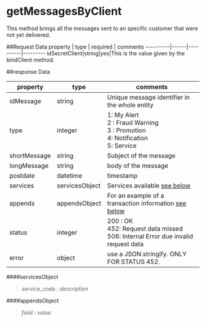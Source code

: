 getMessagesByClient
=======================
This method brings all the messages sent to an specific customer that were not yet  delivered.


##Request Data
property  | type | required | comments
----------|------|----------|---------
idSecretClient|string|yes|This is the value given by the bindClient method.

##response Data

property | type | comments
----------|------|---------
idMessage|string|Unique message identifier in the whole  entity 
type|integer| 1: My Alert<br> 2 : Fraud Warning<br> 3 : Promotion <br> 4: Notification <br> 5: Service  
shortMessage|string|Subject of the message
longMessage|string|body of the message
postdate|datetime|timestamp
services|servicesObject|Services available [see below]()
appends|appendsObject|For an example of a transaction information [see below]()	
status|integer| 200 : OK<br> 452: Request data missed <br> 506: Internal Error due invalid request data
error|object| use a JSON.stringify. ONLY FOR STATUS 452.

####servicesObject
	
> *service_code* : *description*

####appendsObject
> *field* : *value*

